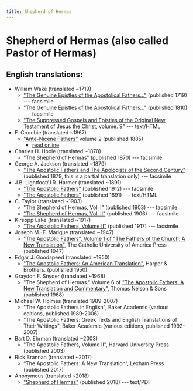 ```yaml
---
title: Shepherd of Hermas
---
```


# Shepherd of Hermas (also called Pastor of Hermas)

## English translations:
* William Wake (translated ~1719)
  * ["The Genuine Epistles of the Apostolical Fathers..."](https://archive.org/details/genuineepistleso1719wake) (published 1719) --- facsimile
  * ["The Genuine Epistles of the Apostolical Fathers..."](https://archive.org/details/genuineepistleso01wake) (published 1810) --- facsimile
  * ["The Suppressed Gospels and Epistles of the Original New Testament of Jesus the Christ, volume. 9"](http://www.gutenberg.org/ebooks/6515) --- text/HTML
* F. Crombie (translated ~1867) 
  * ["Ante-Nicene Fathers"](anf.html) volume 2 (published 1885)
    * [read online](http://www.ccel.org/ccel/schaff/anf02.ii.i.html)
* Charles H. Hoole (translated ~1870)
  * ["The Shepherd of Hermas"](https://archive.org/details/shepherdhermast00hermgoog) (published 1870) --- facsimile
* George A. Jackson (translated ~1879)
  * ["The Apostolic Fathers and The Apologists of the Second Century"](https://archive.org/details/theapostolicfath00jackuoft) (published 1879, this is a partial translation only) --- facsimile
* J.B. Lightfoot/J.R. Harmer (translated ~1891)
  * ["The Apostolic Fathers"](https://archive.org/details/a590752000clemuoft) (published 1912) --- facsimile
  * ["The Apostolic Fathers"](http://www.katapi.org.uk/ApostolicFathers/ApFathers-Contents.html) (published 1891) --- text/HTML
* C. Taylor (translated ~1903)
  * ["The Shepherd of Hermas, Vol. I"](https://archive.org/details/shepherdhermas01taylgoog) (published 1903) --- facsimile
  * ["The Shepherd of Hermas, Vol. II"](https://archive.org/details/shepherdhermas02taylgoog) (published 1906) --- facsimile
* Kirsopp Lake (translated ~1917)
  * ["The Apostolic Fathers, Volume II"](https://archive.org/details/apostolicfathers02lakeuoft) (published 1917) --- facsimile
* Joseph M.-F. Marique (translated ~1947)
  * ["The Apostolic Fathers", Volume 1 of "The Fathers of the Church: A New Translation"](https://archive.org/details/in.ernet.dli.2015.58476), The Catholic University of America Press (published 1947)
* Edgar J. Goodspeed (translated ~1950)
  * ["The Apostolic Fathers: An American Translation"](goodspeedapostolicfathers.html), Harper & Brothers. (published 1950)
* Graydon F. Snyder (translated ~1968)
  * "The Shepherd of Hermas." Volume 6 of ["The Apostolic Fathers: A New Translation and Commentary"](apostolicfathersnewtranslationandcommentary.html), Thomas Nelson & Sons (published 1968)
* Michael W. Holmes (translated 1989-2007)
  * "The Apostolic Fathers in English", Baker Academic (various editions, published 1989-2006)
  * "The Apostolic Fathers: Greek Texts and English Translations of Their Writings", Baker Academic (various editions, published 1992-2007)
* Bart D. Ehrman (translated ~2003)
  * "The Apostolic Fathers, Volume II", Harvard University Press (published 2003)
* Rick Brannan (translated ~2017)
  * “The Apostolic Fathers: A New Translation”, Lexham Press (published 2017)
* Anonymous (translated ~2018)
  * ["Shepherd of Hermas"](http://www.biblicalaudio.com/text/hermas.pdf) (published 2018) --- text/PDF
